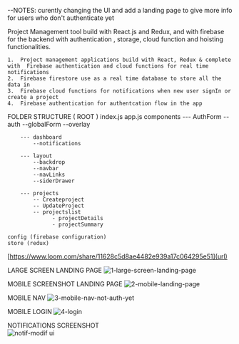  --NOTES:  curently changing the UI and add a landing page to give more info for users who don't authenticate yet

 Project Management tool build with React.js and Redux, and  with  firebase for the backend with  authentication , storage, cloud function and hoisting functionalities.

 	1.	Project management applications build with React, Redux & complete with  Firebase authentication and cloud functions for real time notifications 
	2.	Firebase firestore use as a real time database to store all the data in
	3.	Firebase cloud functions for notifications when new user signIn or create a project 
	4.	Firebase authentication for authentcation flow in the app

FOLDER STRUCTURE
( ROOT )
index.js
app.js
    components
        --- AuthForm
            --auth
            --globalForm
            --overlay

        --- dashboard
            --notifications

        --- layout
            --backdrop
            --navbar
            --navLinks
            --siderDrawer

        --- projects
            -- Createproject  
            -- UpdateProject
            -- projectslist 
                  - projectDetails 
                  - projectSummary 
    
    config (firebase configuration)
    store (redux)


 
 [https://www.loom.com/share/11628c5d8ae4482e939a17c064295e51](url)
 
LARGE SCREEN LANDING PAGE
![1-large-screen-landing-page](https://user-images.githubusercontent.com/18241226/61409037-4d507980-a8d9-11e9-8ace-47f28f0487e0.png)

 MOBILE SCREENSHOT LANDING PAGE
![2-mobile-landing-page](https://user-images.githubusercontent.com/18241226/61409039-4de91000-a8d9-11e9-9f8c-27d545d8a4c2.png)

 MOBILE  NAV 
![3-mobile-nav-not-auth-yet](https://user-images.githubusercontent.com/18241226/61409040-4de91000-a8d9-11e9-875d-95787825c7f6.png)

 MOBILE LOGIN
![4-login](https://user-images.githubusercontent.com/18241226/61409041-4e81a680-a8d9-11e9-8599-b998ef761429.png)

 NOTIFICATIONS SCREENSHOT  
![notif-modif ui](https://user-images.githubusercontent.com/18241226/61485718-c1525680-a999-11e9-9597-75ea751ed118.png)

